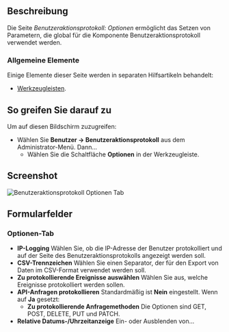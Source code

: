 <!-- Filename: Help4.x:User_Actions_Log:_Options / Display title: Benutzeraktivitäten: Optionen -->

## Beschreibung

Die Seite *Benutzeraktionsprotokoll: Optionen* ermöglicht das Setzen von Parametern, die global für die Komponente Benutzeraktionsprotokoll verwendet werden.

### Allgemeine Elemente

Einige Elemente dieser Seite werden in separaten Hilfsartikeln behandelt:

* [Werkzeugleisten](jdocmanual?article=help/common-elements/toolbars).

## So greifen Sie darauf zu

Um auf diesen Bildschirm zuzugreifen:

- Wählen Sie **Benutzer → Benutzeraktionsprotokoll** aus dem Administrator-Menü. Dann...
  - Wählen Sie die Schaltfläche **Optionen** in der Werkzeugleiste.

## Screenshot

![Benutzeraktionsprotokoll Optionen Tab](../../../de/images/users/user-actions-log-options-options-tab.png)

## Formularfelder

### Optionen-Tab

- **IP-Logging** Wählen Sie, ob die IP-Adresse der Benutzer protokolliert und auf der Seite des Benutzeraktionsprotokolls angezeigt werden soll.
- **CSV-Trennzeichen** Wählen Sie einen Separator, der für den Export von Daten im CSV-Format verwendet werden soll.
- **Zu protokollierende Ereignisse auswählen** Wählen Sie aus, welche Ereignisse protokolliert werden sollen.
- **API-Anfragen protokollieren** Standardmäßig ist **Nein** eingestellt. Wenn auf **Ja** gesetzt:
  - **Zu protokollierende Anfragemethoden** Die Optionen sind GET, POST, DELETE, PUT und PATCH.
- **Relative Datums-/Uhrzeitanzeige** Ein- oder Ausblenden von...
